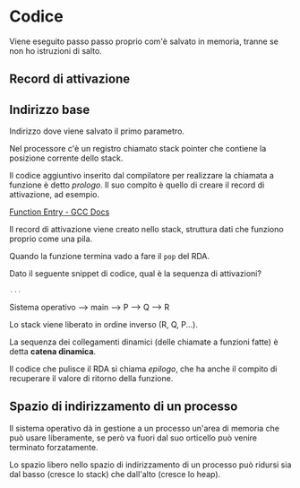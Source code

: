 # Codice

Viene eseguito passo passo proprio com'è salvato in memoria, tranne se non ho istruzioni di salto.

## Record di attivazione


## Indirizzo base

Indirizzo dove viene salvato il primo parametro.

Nel processore c'è un registro chiamato stack pointer che contiene la posizione corrente dello stack.

Il codice aggiuntivo inserito dal compilatore per realizzare la chiamata a funzione è detto *prologo*.
Il suo compito è quello di creare il record di attivazione, ad esempio.

[Function Entry - GCC Docs](https://gcc.gnu.org/onlinedocs/gccint/Function-Entry.html)

Il record di attivazione viene creato nello stack, struttura dati che funziono proprio come una pila.

Quando la funzione termina vado a fare il `pop` del RDA.

Dato il seguente snippet di codice, qual è la sequenza di attivazioni?

```c++
...
```

Sistema operativo --> main --> P --> Q --> R

Lo stack viene liberato in ordine inverso (R, Q, P...).

La sequenza dei collegamenti dinamici (delle chiamate a funzioni fatte) è detta **catena dinamica**.

Il codice che pulisce il RDA si chiama *epilogo*, che ha anche il compito di recuperare il valore
di ritorno della funzione.

## Spazio di indirizzamento di un processo

Il sistema operativo dà in gestione a un processo un'area di memoria che può usare liberamente, se però
va fuori dal suo orticello può venire terminato forzatamente.

Lo spazio libero nello spazio di indirizzamento di un processo può ridursi sia dal basso (cresce lo stack)
che dall'alto (cresce lo heap).

